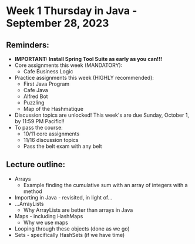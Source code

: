 # Week 1 Thursday in Java - September 28, 2023

## Reminders:
- **IMPORTANT: Install Spring Tool Suite as early as you can!!!**
- Core assignments this week (MANDATORY):
    - Cafe Business Logic
- Practice assignments this week (HIGHLY recommended):
    - First Java Program
    - Cafe Java
    - Alfred Bot
    - Puzzling
    - Map of the Hashmatique
- Discussion topics are unlocked!  This week's are due Sunday, October 1, by 11:59 PM Pacific!!
- To pass the course:
    - 10/11 core assignments
    - 11/16 discussion topics
    - Pass the belt exam with any belt

## Lecture outline:
- Arrays
    - Example finding the cumulative sum with an array of integers with a method
- Importing in Java - revisited, in light of...
- ...ArrayLists
    - Why ArrayLists are better than arrays in Java
- Maps - including HashMaps
    - Why we use maps
- Looping through these objects (done as we go)
- Sets - specifically HashSets (if we have time)